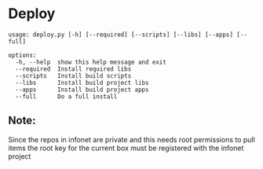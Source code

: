 # Deploy 

```
usage: deploy.py [-h] [--required] [--scripts] [--libs] [--apps] [--full]

options:
  -h, --help  show this help message and exit
  --required  Install required libs
  --scripts   Install build scripts
  --libs      Install build project libs
  --apps      Install build project apps
  --full      Do a full install
```

## Note:

Since the repos in infonet are private and this needs root permissions to pull items the root key for the current box must be registered with the infonet project
